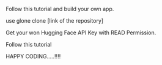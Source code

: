 Follow this tutorial and build your own app.

use glone clone [link of the repository]

Get your won Hugging Face API Key with READ Permission.

Follow this tutorial


HAPPY CODING.....!!!!